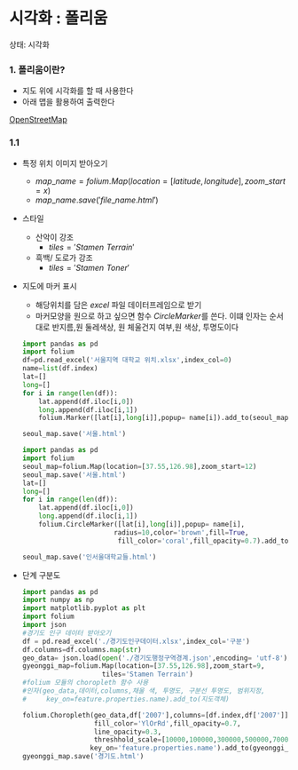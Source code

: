 # 시각화 : 폴리움

상태: 시각화

### 1. 폴리움이란?

- 지도 위에 시각화를 할 때 사용한다
- 아래 맵을 활용하여 출력한다

[OpenStreetMap](https://www.openstreetmap.org/about)

### 1.1

- 특정 위치 이미지 받아오기
    - $map\_name=folium.Map(location=[latitude,longitude],zoom\_start=x)$
    - $map\_name.save('file\_name.html')$
- 스타일
    - 산악이 강조
        - $tiles='Stamen\,\,Terrain'$
    - 흑백/ 도로가 강조
        - $tiles='Stamen\,\,Toner'$
- 지도에 마커 표시
    - 해당위치를 담은 $excel$ 파일 데이터프레임으로 받기
    - 마커모양을 원으로 하고 싶으면 함수 $CircleMarker$를 쓴다. 이떄 인자는 순서대로 반지름,원 둘레색상, 원 체울건지 여부,원 색상, 투명도이다
    
    ```python
    import pandas as pd
    import folium
    df=pd.read_excel('서울지역 대학교 위치.xlsx',index_col=0)
    name=list(df.index)
    lat=[]
    long=[]
    for i in range(len(df)):
        lat.append(df.iloc[i,0])
        long.append(df.iloc[i,1])
        folium.Marker([lat[i],long[i]],popup= name[i]).add_to(seoul_map)
    
    seoul_map.save('서울.html')
    ```
    
    ```python
    import pandas as pd
    import folium
    seoul_map=folium.Map(location=[37.55,126.98],zoom_start=12)
    seoul_map.save('서울.html')
    lat=[]
    long=[]
    for i in range(len(df)):
        lat.append(df.iloc[i,0])
        long.append(df.iloc[i,1])
        folium.CircleMarker([lat[i],long[i]],popup= name[i],
                           radius=10,color='brown',fill=True,
                            fill_color='coral',fill_opacity=0.7).add_to(seoul_map)
    
    seoul_map.save('인서울대학교들.html')
    ```
    
- 단계 구분도
    
    ```python
    import pandas as pd
    import numpy as np
    import matplotlib.pyplot as plt
    import folium
    import json
    #경기도 인구 데이터 받아오기
    df = pd.read_excel('./경기도인구데이터.xlsx',index_col='구분')
    df.columns=df.columns.map(str)
    geo_data= json.load(open('./경기도행정구역경계.json',encoding= 'utf-8'))
    gyeonggi_map=folium.Map(location=[37.55,126.98],zoom_start=9,
                        tiles='Stamen Terrain')
    #folium 모듈의 choropleth 함수 사용
    #인자(geo_data,데이터,columns,채울 색, 투명도, 구분선 투명도, 범위지정,
    #     key_on=feature.properties.name).add_to(지도객체)
    
    folium.Choropleth(geo_data,df['2007'],columns=[df.index,df['2007']],
                      fill_color='YlOrRd',fill_opacity=0.7,
                      line_opacity=0.3,
                      threshhold_scale=[10000,100000,300000,500000,700000],
                     key_on='feature.properties.name').add_to(gyeonggi_map)
    gyeonggi_map.save('경기도.html')
    ```

